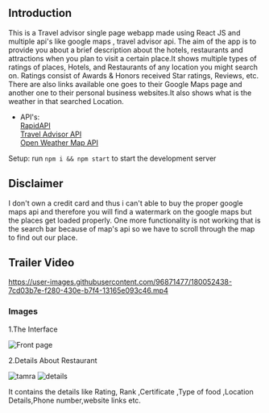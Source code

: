 ## Introduction
This is a Travel advisor single page webapp made using React JS and multiple api's like google maps , travel advisor api. The aim of the app is to provide you about a brief description about the hotels, restaurants and attractions when you plan to visit a certain place.It shows multiple types of ratings of places, Hotels, and Restaurants of any location you might search on. Ratings consist of Awards & Honors received Star ratings, Reviews, etc. There are also links available one goes to their Google Maps page and another one to their personal business websites.It also shows what is the weather in that searched Location.
- API's:<br />
[RapidAPI](https://rapidapi.com/hub?utm_source=youtube.com/JavaScriptMastery&utm_medium=DevRel&utm_campaign=DevRel) <br />
[Travel Advisor API](https://rapidapi.com/apidojo/api/travel-advisor?utm_source=youtube.com/JavaScriptMastery&utm_medium=DevRel&utm_campaign=DevRel) <br />
[Open Weather Map API](https://rapidapi.com/community/api/open-weather-map?utm_source=youtube.com/JavaScriptMastery&utm_medium=DevRel&utm_campaign=DevRel)


Setup: run ```npm i && npm start``` to start the development server

## Disclaimer
I don't own a credit card and thus i can't able to buy the proper google maps api and therefore you will find a watermark on the google maps but the places get loaded properly. One more functionality is not working that is the search bar because of map's api so we have to scroll through the map to find out our place.

## Trailer Video



https://user-images.githubusercontent.com/96871477/180052438-7cd03b7e-f280-430e-b7f4-13165e093c46.mp4




### Images

1.The Interface


![Front page](https://user-images.githubusercontent.com/96871477/179968120-49e851de-d77e-4d2e-b898-a0513c2e3d68.png)

2.Details About Restaurant


![tamra](https://user-images.githubusercontent.com/96871477/179968195-7538223d-dec7-4e25-857e-ad91ada36541.png)
![details](https://user-images.githubusercontent.com/96871477/179968289-3b764918-2af2-47b4-b0c3-7e4bcafe2312.png)


It contains the details like Rating, Rank ,Certificate ,Type of food ,Location Details,Phone number,website links etc.
